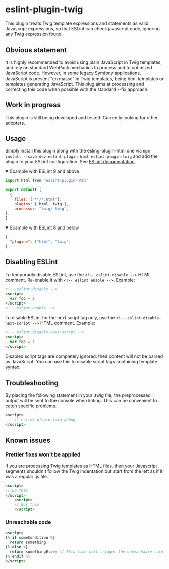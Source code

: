 
# eslint-plugin-twig
This plugin treats Twig template expressions and statements as valid Javascript expressions, so that ESLint can check javascript code, ignoring any Twig expression found.

## Obvious statement
It is highly recommended to avoid using plain JavaScript in Twig templates, and rely on standard WebPack mechanics to process and to optimized JavaScript code. However, in some legacy Symfony applications, JavaScript is present "en masse" in Twig templates, being html templates or templates generating JavaScript. This plug aims at processing and correcting this code when possible with the standard --fix approach. 

## Work in progress
This plugin is still being developed and tested. Currently looking for other adopters.

## Usage

Simply install this plugin along with the esling-plugin-html one via `npm install --save-dev eslint-plugin-html eslint-plugin-twig` and add the plugin to your ESLint
configuration. See
[ESLint documentation](http://eslint.org/docs/user-guide/configuring#configuring-plugins).

<details open>
  <summary>Example with ESLint 9 and above</summary>

```javascript
import html from "eslint-plugin-html"

export default [
  {
    files: ["**/*.html"],
    plugins: { html, twig },
    processor: "twig/ twig",
},
]
```

</details>

<details open>
  <summary>Example with ESLint 8 and below</summary>

```json
{
  "plugins": ["html", "twig"]
}
```

</details>

## Disabling ESLint

To temporarily disable ESLint, use the `<!-- eslint-disable -->` HTML comment. Re-enable it with
`<!-- eslint enable -->`. Example:

```html
<!-- eslint-disable -->
<script>
  var foo = 1
</script>
<!-- eslint-enable -->
```

To disable ESLint for the next script tag only, use the `<!-- eslint-disable-next-script -->` HTML
comment. Example:

```html
<!-- eslint-disable-next-script -->
<script>
  var foo = 1
</script>
```

Disabled script tags are completely ignored: their content will not be parsed as JavaScript. You can
use this to disable script tags containing template syntax.

## Troubleshooting

By placing the following statement in your .twig file, the preprocessed output will be sent to the console when linting. This can be convenient to catch specific problems.
```html
<script>
    // eslint-plugin-twig debug
</script>
```

## Known issues

### Prettier fixes won't be applied

If you are processing Twig templates as HTML files, then your Javascript segments shouldn't follow the Twig indentation but start from the left as if it was a regular .js file.

```html
<script>
// Do this
</script>
    <script>
    // Not this
    </script>
```

### Unreachable code
```html
<script>
{% if someCondition %}
  return something;
{% else %}
  return somethingElse; // This line will trigger the unreachable rule - use eslint-disable-link
{% endif %}
</script>
```
